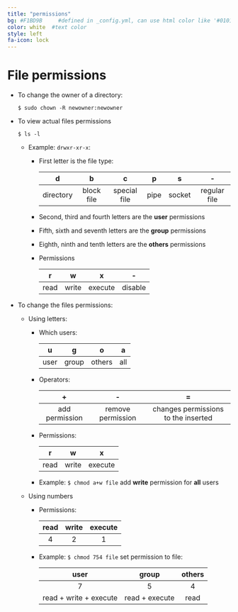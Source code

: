 ```yaml
---
title: "permissions"
bg: #F1BD9B     #defined in _config.yml, can use html color like '#010101'
color: white  #text color
style: left
fa-icon: lock
---
```


# File permissions

- To change the owner of a directory:
  
  `$ sudo chown -R newowner:newowner`

- To view actual files permissions

  `$ ls -l`
  
  - Example: `drwxr-xr-x`:
    - First letter is the file type:

      d          | b          | c            | p    | s      | \-
      :---------:|:----------:|:------------:|:----:|:------:|:-----------:
      directory  | block file | special file | pipe | socket | regular file

    - Second, third and fourth letters are the **user** permissions
    - Fifth, sixth and seventh letters are the **group** permissions
    - Eighth, ninth and tenth letters are the **others** permissions
    - Permissions
    
      r    | w     | x       | \-
      :---:|:-----:|:-------:|:------:
      read | write | execute | disable

- To change the files permissions:
  - Using letters: 
    - Which users:
    
      u    |   g   |    o   | a
      :---:|:-----:|:------:|:--:
      user | group | others | all
      
    - Operators:
    
      \+             |        \-         |                  =
      :-------------:|:-----------------:|:----------------------------------:
      add permission | remove permission | changes permissions to the inserted
      
    - Permissions: 
    
      r    | w     | x      
      :---:|:-----:|:------:
      read | write | execute

    - Example: `$ chmod a+w file` add **write** permission for **all** users
  - Using numbers
    - Permissions: 
    
      read | write | execute
      :---:|:-----:|:------:
        4  |   2   |    1
      
    - Example: `$ chmod 754 file` set permission to file:
    
       user                  |      group     |others
      :---------------------:|:--------------:|:------:
       7                     |       5        |  4
      read + write + execute | read + execute | read
